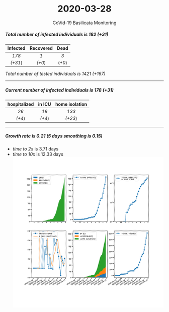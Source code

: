 <div align='center'>

# 2020-03-28
CoVid-19 Basilicata Monitoring
</div>

##### Total number of infected individuals is 182 (+31)
Infected | Recovered | Dead
:---: | :---: | :---:
*178* | *1* | *3*
*(+31*) | *(+0*) | (*+0*)

*Total number of tested individuals is 1421 (+167)*
***
##### Current number of infected individuals is 178 (+31)
hospitalized | in ICU | home isolation
:---: | :---: | :---:
*26* |*19* |*133*
*(+4*) |*(+4*) |*(+23*)
***
##### Growth rate is 0.21 (5 days smoothing is 0.15)
- *time to 2x* is 3.71 days
- *time to 10x* is 12.33 days
![stats][stats]

[stats]: stats_Basilicata.png
